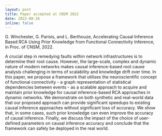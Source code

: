```yaml
---
layout: post
title: Paper accepted at CNSM 2022
date: 2022-08-26
inline: false
---
```


G. Winchester, G. Parisis, and L. Berthouze, Accelerating Causal Inference Based RCA Using Prior Knowledge from Functional Connectivity Inference, in Proc. of CNSM, 2022.

A crucial step in remedying faults within network infrastructures is to determine their root cause. However, the large-scale, complex and dynamic nature of modern networks makes causal inference-based root cause analysis challenging in terms of scalability and knowledge drift over time. In this paper, we propose a framework that utilises the neuroscientific concept of functional connectivity - a graph representation of statistical dependencies between events - as a scalable approach to acquire and maintain prior knowledge for causal inference-based RCA approaches in dynamic networks. We demonstrate on both synthetic and real-world data that our proposed approach can provide significant speedups to existing causal inference approaches without significant loss of accuracy. We show that, in some cases, such prior knowledge can even improve the accuracy of causal inference. Finally, we discuss the impact of the choice of user-defined parameters on causal inference accuracy and conclude that the framework can safely be deployed in the real world.
